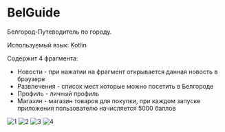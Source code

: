 # BelGuide
Белгород-Путеводитель по городу. 

Используемый язык: Kotlin

Содержит 4 фрагмента:
+ Новости - при нажатии на фрагмент открывается данная новость в браузере
+ Развлечения - список мест которые можно посетить в Белгороде
+ Профиль - личный профиль
+ Магазин - магазин товаров для покупки, при каждом запуске приложения пользователю начисляется 5000 баллов

![1](https://i.postimg.cc/pTSK03cS/1.png)
![2](https://i.postimg.cc/L4qWHSSn/2.png)
![3](https://i.postimg.cc/XqydtxTY/3.png)
![4](https://i.postimg.cc/Bt9H3H0c/4.png)
